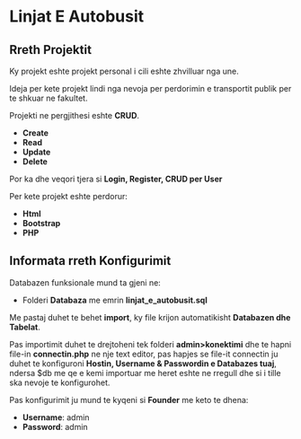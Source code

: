 # Linjat E Autobusit

## Rreth Projektit

Ky projekt eshte projekt personal i cili eshte zhvilluar nga une.

Ideja per kete projekt lindi nga nevoja per perdorimin e transportit publik per te shkuar ne fakultet.

Projekti ne pergjithesi eshte **CRUD**.

 - **Create** 
 - **Read** 
 - **Update** 
 - **Delete**

Por ka dhe veqori tjera si **Login, Register, CRUD per User**

Per kete projekt eshte perdorur:

 - **Html**
 - **Bootstrap** 
 - **PHP**

## Informata rreth Konfigurimit

Databazen funksionale mund ta gjeni ne:

 - Folderi **Databaza** me emrin **linjat_e_autobusit.sql**

Me pastaj duhet te behet **import**, ky file krijon automatikisht **Databazen dhe Tabelat**.

Pas importimit duhet te drejtoheni tek folderi **admin>konektimi** dhe te hapni file-in **connectin.php** ne nje text editor, pas hapjes se file-it connectin ju duhet te konfiguroni **Hostin, Username & Passwordin e Databazes tuaj**, ndersa $db me qe e kemi importuar me heret eshte ne rregull dhe si i tille ska nevoje te konfigurohet.

Pas konfigurimit ju mund te kyqeni si **Founder** me keto te dhena:

 - **Username**: admin 
 - **Password**: admin
